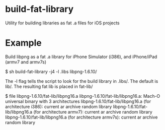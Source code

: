 build-fat-library
=================

Utility for building libraries as fat .a files for iOS projects

Example
=======
Build libpng as a fat .a library for iPhone Simulator (i386), and iPhone/iPad (armv7 and armv7s)

$ sh build-fat-library -j4 -l .libs libpng-1.6.10/

The -l flag tells the script to look for the build library in .libs/. The default is lib/.
The resulting fat lib is placed in fat-lib/

$ file libpng-1.6.10/fat-lib/libpng16.a
libpng-1.6.10/fat-lib/libpng16.a: Mach-O universal binary with 3 architectures
libpng-1.6.10/fat-lib/libpng16.a (for architecture i386):	current ar archive random library
libpng-1.6.10/fat-lib/libpng16.a (for architecture armv7):	current ar archive random library
libpng-1.6.10/fat-lib/libpng16.a (for architecture armv7s):	current ar archive random library
